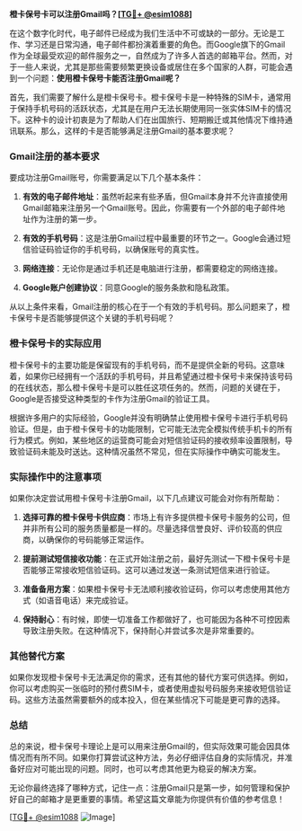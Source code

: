 **橙卡保号卡可以注册Gmail吗？[[TG💪+ @esim1088](https://t.me/s/esim1088)]**

在这个数字化时代，电子邮件已经成为我们生活中不可或缺的一部分。无论是工作、学习还是日常沟通，电子邮件都扮演着重要的角色。而Google旗下的Gmail作为全球最受欢迎的邮件服务之一，自然成为了许多人首选的邮箱平台。然而，对于一些人来说，尤其是那些需要频繁更换设备或居住在多个国家的人群，可能会遇到一个问题：**使用橙卡保号卡能否注册Gmail呢？**

首先，我们需要了解什么是橙卡保号卡。橙卡保号卡是一种特殊的SIM卡，通常用于保持手机号码的活跃状态，尤其是在用户无法长期使用同一张实体SIM卡的情况下。这种卡的设计初衷是为了帮助人们在出国旅行、短期搬迁或其他情况下维持通讯联系。那么，这样的卡是否能够满足注册Gmail的基本要求呢？

### Gmail注册的基本要求

要成功注册Gmail账号，你需要满足以下几个基本条件：

1. **有效的电子邮件地址**：虽然听起来有些矛盾，但Gmail本身并不允许直接使用Gmail邮箱来注册另一个Gmail账号。因此，你需要有一个外部的电子邮件地址作为注册的第一步。
   
2. **有效的手机号码**：这是注册Gmail过程中最重要的环节之一。Google会通过短信验证码验证你的手机号码，以确保账号的真实性。

3. **网络连接**：无论你是通过手机还是电脑进行注册，都需要稳定的网络连接。

4. **Google账户创建协议**：同意Google的服务条款和隐私政策。

从以上条件来看，Gmail注册的核心在于一个有效的手机号码。那么问题来了，橙卡保号卡是否能够提供这个关键的手机号码呢？

### 橙卡保号卡的实际应用

橙卡保号卡的主要功能是保留现有的手机号码，而不是提供全新的号码。这意味着，如果你已经拥有一个活跃的手机号码，并且希望通过橙卡保号卡来保持该号码的在线状态，那么橙卡保号卡是可以胜任这项任务的。然而，问题的关键在于，Google是否接受这种类型的卡作为注册Gmail的验证工具。

根据许多用户的实际经验，Google并没有明确禁止使用橙卡保号卡进行手机号码验证。但是，由于橙卡保号卡的功能限制，它可能无法完全模拟传统手机卡的所有行为模式。例如，某些地区的运营商可能会对短信验证码的接收频率设置限制，导致验证码未能及时送达。这种情况虽然不常见，但在实际操作中确实可能发生。

### 实际操作中的注意事项

如果你决定尝试用橙卡保号卡注册Gmail，以下几点建议可能会对你有所帮助：

1. **选择可靠的橙卡保号卡供应商**：市场上有许多提供橙卡保号卡服务的公司，但并非所有公司的服务质量都是一样的。尽量选择信誉良好、评价较高的供应商，以确保你的号码能够正常运作。

2. **提前测试短信接收功能**：在正式开始注册之前，最好先测试一下橙卡保号卡是否能够正常接收短信验证码。这可以通过发送一条测试短信来进行验证。

3. **准备备用方案**：如果橙卡保号卡无法顺利接收验证码，你可以考虑使用其他方式（如语音电话）来完成验证。

4. **保持耐心**：有时候，即使一切准备工作都做好了，也可能因为各种不可控因素导致注册失败。在这种情况下，保持耐心并尝试多次是非常重要的。

### 其他替代方案

如果你发现橙卡保号卡无法满足你的需求，还有其他的替代方案可供选择。例如，你可以考虑购买一张临时的预付费SIM卡，或者使用虚拟号码服务来接收短信验证码。这些方法虽然需要额外的成本投入，但在某些情况下可能是更可靠的选择。

### 总结

总的来说，橙卡保号卡理论上是可以用来注册Gmail的，但实际效果可能会因具体情况而有所不同。如果你打算尝试这种方法，务必仔细评估自身的实际情况，并准备好应对可能出现的问题。同时，也可以考虑其他更为稳妥的解决方案。

无论你最终选择了哪种方式，记住一点：注册Gmail只是第一步，如何管理和保护好自己的邮箱才是更重要的事情。希望这篇文章能为你提供有价值的参考信息！

[[TG💪+ @esim1088](https://t.me/s/esim1088) ![Image](https://i.postimg.cc/4NQfJmqS/Snipaste-2025-05-13-00-14-12.png)]